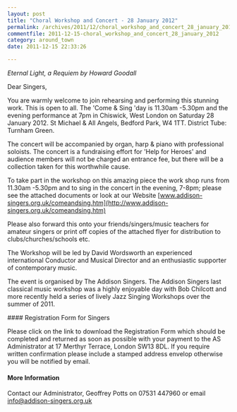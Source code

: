 ```yaml
---
layout: post
title: "Choral Workshop and Concert - 28 January 2012"
permalink: /archives/2011/12/choral_workshop_and_concert_28_january_2012.html
commentfile: 2011-12-15-choral_workshop_and_concert_28_january_2012
category: around_town
date: 2011-12-15 22:33:26

---
```


*Eternal Light, a Requiem by Howard Goodall*

<div markdown="1" class="letter">
Dear Singers,

You are warmly welcome to join rehearsing and performing this stunning work. This is open to all. The 'Come & Sing 'day is 11.30am -5.30pm and the evening performance at 7pm in Chiswick, West London on Saturday 28 January 2012. St Michael & All Angels, Bedford Park, W4 1TT. District Tube: Turnham Green.

The concert will be accompanied by organ, harp & piano with professional soloists. The concert is a fundraising effort for 'Help for Heroes' and audience members will not be charged an entrance fee, but there will be a collection taken for this worthwhile cause.

To take part in the workshop on this amazing piece the work shop runs from 11.30am -5.30pm and to sing in the concert in the evening, 7-8pm; please see the attached documents or look at our Website [www.addison-singers.org.uk/comeandsing.htm](http://www.addison-singers.org.uk/comeandsing.htm)

Please also forward this onto your friends/singers/music teachers for amateur singers or print off copies of the attached flyer for distribution to clubs/churches/schools etc.

The Workshop will be led by David Wordsworth an experienced international Conductor and Musical Director and an enthusiastic supporter of contemporary music.

The event is organised by The Addison Singers. The Addison Singers last classical music workshop was a highly enjoyable day with Bob Chilcott and more recently held a series of lively Jazz Singing Workshops over the summer of 2011.

</div>
#### Registration Form for Singers

Please click on the link to download the Registration Form which should be completed and returned as soon as possible with your payment to the AS Administrator at 17 Merthyr Terrace, London SW13 8DL. If you require written confirmation please include a stamped address envelop otherwise you will be notified by email.

#### More Information

Contact our Administrator, Geoffrey Potts on 07531 447960 or email <info@addison-singers.org.uk>
